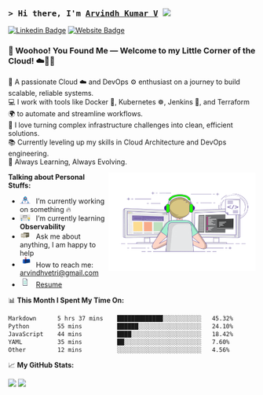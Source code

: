 ### <samp>&gt; Hi there, I'm <a href="https://github.com/arvindhvetri" target="_blank">Arvindh Kumar V</a> <img src="https://media.giphy.com/media/hvRJCLFzcasrR4ia7z/giphy.gif" width="25"> </samp>

[![Linkedin Badge](https://img.shields.io/badge/-LinkedIn-0e76a8?style=flat-square&logo=Linkedin&logoColor=white)](https://linkedin.com/in/arvindhvetri)
[![Website Badge](https://img.shields.io/badge/Website-3b5998?style=flat-square&logo=google-chrome&logoColor=white)](https://linkedin.com/in/arvindhvetri)

### 🎉 Woohoo! You Found Me — Welcome to my Little Corner of the Cloud! ☁️👨‍💻 &nbsp;

👋 A passionate Cloud ☁️ and DevOps ⚙️ enthusiast on a journey to build scalable, reliable systems.<br>
💻 I work with tools like Docker 🐳, Kubernetes ☸️, Jenkins 🤖, and Terraform 🌍 to automate and streamline workflows.<br>
🚀 I love turning complex infrastructure challenges into clean, efficient solutions.<br>
📚 Currently leveling up my skills in Cloud Architecture and DevOps engineering.<br>
🌱 Always Learning, Always Evolving.

<img align="right" alt="GIF" src="https://github.com/arvindhvetri/arvindhvetri/blob/main/assets/coding.gif?raw=true" width="300" height="200" />
  

**Talking about Personal Stuffs:**

- <img src="https://github.com/arvindhvetri/arvindhvetri/blob/main/assets/developer.gif?raw=true" width="21" />&nbsp;&nbsp; I’m currently working on something 🔥
- <img src="https://github.com/arvindhvetri/arvindhvetri/blob/main/assets/lightning.gif?raw=true" width="21" />&nbsp;&nbsp; I’m currently learning <b>Observability</b>
- <img src="https://github.com/arvindhvetri/arvindhvetri/blob/main/assets/message.gif?raw=true" width="21" />&nbsp;&nbsp; Ask me about anything, I am happy to help
- <img src="https://github.com/arvindhvetri/arvindhvetri/blob/main/assets/letterbox.gif?raw=true" width="21" />&nbsp;&nbsp; How to reach me: arvindhvetri@gmail.com
- <img src="https://github.com/arvindhvetri/arvindhvetri/blob/main/assets/doc.gif?raw=true" width="21" />&nbsp;&nbsp; [Resume](https://github.com/arvindhvetri)

📊 **This Month I Spent My Time On:**

```text
Markdown      5 hrs 37 mins    █████████████░░░░░░░░░░░   45.32%
Python        55 mins          ██████░░░░░░░░░░░░░░░░░░   24.10%
JavaScript    44 mins          ████░░░░░░░░░░░░░░░░░░░░   18.42%
YAML          35 mins          ██░░░░░░░░░░░░░░░░░░░░░░   7.60%
Other         12 mins          ░░░░░░░░░░░░░░░░░░░░░░░░   4.56%
```

📈 **My GitHub Stats:**
<p align="left">
  <img height="180em" src="https://github-readme-stats.vercel.app/api?username=arvindhvetri&show_icons=true&theme=default&count_private=true&include_all_commits=true&hide_border=true" />
  <img height="180em" src="https://github-readme-stats.vercel.app/api/top-langs/?username=arvindhvetri&exclude_repo=KNN-Image-Classification&layout=compact&langs_count=8&theme=default&hide_border=true" />
</p>



